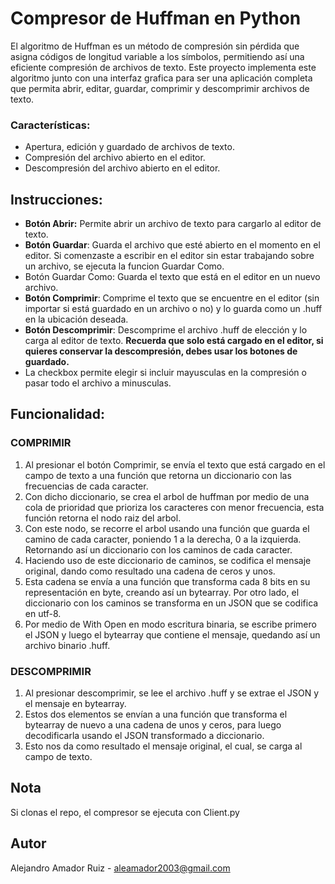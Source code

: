 # Compresor de Huffman en Python

El algoritmo de Huffman es un método de compresión sin pérdida que asigna códigos de longitud variable a los símbolos, permitiendo así una eficiente compresión de archivos de texto. Este proyecto implementa este algoritmo junto con una interfaz grafica para ser una aplicación completa que permita abrir, editar, guardar, comprimir y descomprimir archivos de texto.

### **Características:**

* Apertura, edición y guardado de archivos de texto.
* Compresión del archivo abierto en el editor.
* Descompresión del archivo abierto en el editor.

## Instrucciones:

* **Botón Abrir:** Permite abrir un archivo de texto para cargarlo al editor de texto.
* **Botón Guardar**: Guarda el archivo que esté abierto en el momento en el editor. Si comenzaste a escribir en el editor sin estar trabajando sobre un archivo, se ejecuta la funcion Guardar Como.
* Botón Guardar Como: Guarda el texto que está en el editor en un nuevo archivo.
* **Botón Comprimir**:  Comprime el texto que se encuentre en el editor (sin importar si está guardado en un archivo o no) y lo guarda como un .huff en la ubicación deseada.
* **Botón Descomprimir**: Descomprime el archivo .huff de elección y lo carga al editor de texto. **Recuerda que solo está cargado en el editor, si quieres conservar la descompresión, debes usar los botones de guardado.**
* La checkbox permite elegir si incluir mayusculas en la compresión o pasar todo el archivo a minusculas.

## Funcionalidad:

### COMPRIMIR

1. Al presionar el botón Comprimir, se envía el texto que está cargado en el campo de texto a una función que retorna un diccionario con las frecuencias de cada caracter.
2. Con dicho diccionario, se crea el arbol de huffman por medio de una cola de prioridad que prioriza los caracteres con menor frecuencia, esta función retorna el nodo raiz del arbol.
3. Con este nodo, se recorre el arbol usando una función que guarda el camino de cada caracter, poniendo 1 a la derecha, 0 a la izquierda. Retornando así un diccionario con los caminos de cada caracter.
4. Haciendo uso de este diccionario de caminos, se codifica el mensaje original, dando como resultado una cadena de ceros y unos.
5. Esta cadena se envía a una función que transforma cada 8 bits en su representación en byte, creando así un bytearray. Por otro lado, el diccionario con los caminos se transforma en un JSON que se codifica en utf-8.
6. Por medio de With Open en modo escritura binaria, se escribe primero el JSON y luego el bytearray que contiene el mensaje, quedando así un archivo binario .huff.

### DESCOMPRIMIR

1. Al presionar descomprimir, se lee el archivo .huff y se extrae el JSON y el mensaje en bytearray.
2. Estos dos elementos se envían a una función que transforma el bytearray de nuevo a una cadena de unos y ceros, para luego decodificarla usando el JSON transformado a diccionario.
3. Esto nos da como resultado el mensaje original, el cual, se carga al campo de texto.


## Nota
Si clonas el repo, el compresor se ejecuta con Client.py

## Autor
Alejandro Amador Ruiz - aleamador2003@gmail.com
